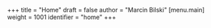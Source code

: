 +++
title = "Home"
draft = false
author = "Marcin Bilski"
[menu.main]
  weight = 1001
  identifier = "home"
+++
